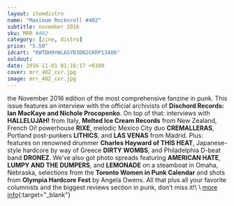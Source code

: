 ```yaml
---
layout: itemdistro
name: "Maximum Rocknroll #402"
subtitle: november 2016
sku: MRR #402
category: [zine, distro]
price: "5.50"
idcart: "KWTDH9YWLASYD3DN2CKRP13406"
soldout:
date: 2016-11-01 01:16:17 +0100
cover: mrr_402_cvr.jpg
image: mrr_402_cvr.jpg
---
```



the November 2016 edition of the most comprehensive fanzine in punk. This issue features an interview with the official archivists of **Dischord Records: Ian MacKaye and Nichole Procopenko**. On top of that: interviews with **HALLELUJAH!** from Italy, **Melted Ice Cream Records** from New Zealand, French Oi! powerhouse **RIXE**, melodic Mexico City duo **CREMALLERAS**, Portland post-punkers **LITHICS**, and **LAS VENAS** from Madrid. Plus: features on renowned drummer **Charles Hayward of THIS HEAT**, Japanese-style hardcore by way of Greece **DIRTY WOMBS**, and Philadelphia D-beat band **DRONEZ**. We’ve also got photo spreads featuring **AMERICAN HATE**, **LUMPY AND THE DUMPERS**, and **LEMONADE** on a steamboat in Omaha, Nebraska, selections from the **Toronto Women in Punk Calendar** and shots from **Olympia Hardcore Fest** by Angela Owens. All that plus all your favorite columnists and the biggest reviews section in punk, don’t miss it!\\
\\
[more info](http://www.maximumrocknroll.com){:target="_blank"}